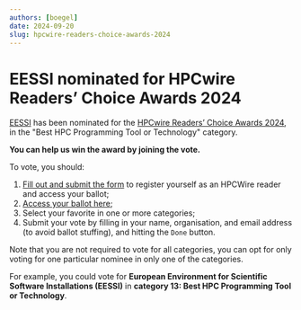 ```yaml
---
authors: [boegel]
date: 2024-09-20
slug: hpcwire-readers-choice-awards-2024
---
```


# EESSI nominated for HPCwire Readers’ Choice Awards 2024

[EESSI](https://www.eessi.io/docs/) has been nominated for the
[HPCwire Readers’ Choice Awards 2024](https://www.hpcwire.com/2024-hpcwire-readers-choice-awards-voting-is-open),
in the "Best HPC Programming Tool or Technology" category.

**You can help us win the award by joining the vote.**

To vote, you should:

1. [Fill out and submit the form](https://www.hpcwire.com/2024-hpcwire-readers-choice-awards-voting-is-open)
   to register yourself as an HPCWire reader and access your ballot;
2. [Access your ballot here](https://www.surveymonkey.com/r/hpcwireRCA24);
3. Select your favorite in one or more categories;
4. Submit your vote by filling in your name, organisation, and email address (to avoid ballot stuffing),
   and hitting the `Done` button.

Note that you are not required to vote for all categories,
you can opt for only voting for one particular nominee in
only one of the categories.

For example, you could vote for **European Environment for Scientific Software Installations (EESSI)**
in **category 13: Best HPC Programming Tool or Technology**.
